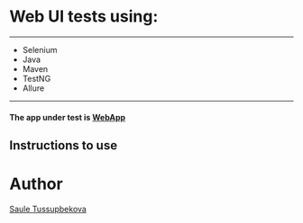 # Web UI tests using:
____
- Selenium
- Java
- Maven
- TestNG
- Allure
____

#### The app under test is [WebApp](https://www.rahulshettyacademy.com/client)<br/>

## Instructions to use


# Author
[Saule Tussupbekova](https://www.linkedin.com/in/saule-tussupbekova/)
